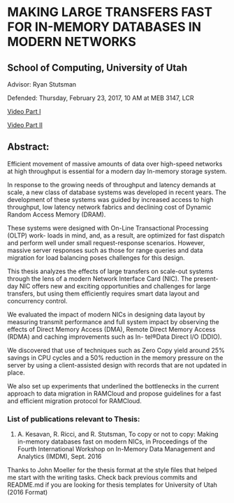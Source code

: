 

# MAKING LARGE TRANSFERS FAST FOR IN-MEMORY DATABASES IN MODERN NETWORKS
## School of Computing, University of Utah

Advisor: Ryan Stutsman

Defended: Thursday, February 23, 2017, 10 AM at MEB 3147, LCR

[Video Part I](https://youtu.be/yEV2hBRPjn8?t=2s)

[Video Part II](https://youtu.be/4DqUesOAcM0?t=2s)

## Abstract:

Efficient movement of massive amounts of data over high-speed networks at high throughput is essential for a modern day In-memory storage system.

In response to the growing needs of throughput and latency demands at scale, a new class of database systems was developed in recent years. The development of these systems was guided by increased access to high throughput, low latency network fabrics and declining cost of Dynamic Random Access Memory (DRAM).

These systems were designed with On-Line Transactional Processing (OLTP) work- loads in mind, and, as a result, are optimized for fast dispatch and perform well under small request-response scenarios. However, massive server responses such as those for range queries and data migration for load balancing poses challenges for this design.

This thesis analyzes the effects of large transfers on scale-out systems through the lens of a modern Network Interface Card (NIC). The present-day NIC offers new and exciting opportunities and challenges for large transfers, but using them efficiently requires smart data layout and concurrency control.

We evaluated the impact of modern NICs in designing data layout by measuring transmit performance and full system impact by observing the effects of Direct Memory Access (DMA), Remote Direct Memory Access (RDMA) and caching improvements such as In- tel®Data Direct I/O (DDIO).

We discovered that use of techniques such as Zero Copy yield around 25% savings in CPU cycles and a 50% reduction in the memory pressure on the server by using a client-assisted design with records that are not updated in place.

We also set up experiments that underlined the bottlenecks in the current approach to data migration in RAMCloud and propose guidelines for a fast and efficient migration protocol for RAMCloud.



### List of publications relevant to Thesis:

1) A. Kesavan, R. Ricci, and R. Stutsman, To copy or not to copy: Making in-memory databases fast on modern NICs, in Proceedings of the Fourth International Workshop on In-Memory Data Management and Analytics (IMDM), Sept. 2016 


Thanks to John Moeller for the thesis format at the style files that helped me start with the writing tasks. Check back previous commits and README.md if you are looking for thesis templates for University of Utah (2016 Format)

<!-- Updated README to customise to my thesis, Aniraj Kesavan, 2017-2-23 -->
<!-- Converting to markdown, John Moeller, 2016-7-19 -->
<!-- Edit by Nelson H. F. Beebe <beebe@math.utah.edu> -->

